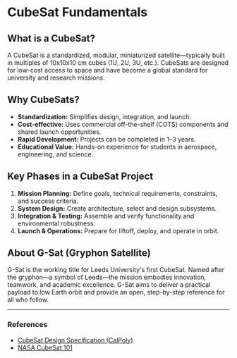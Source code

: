 # CubeSat Fundamentals

## What is a CubeSat?

A CubeSat is a standardized, modular, miniaturized satellite—typically built in multiples of 10x10x10 cm cubes (1U, 2U, 3U, etc.). CubeSats are designed for low-cost access to space and have become a global standard for university and research missions.

## Why CubeSats?

- **Standardization:** Simplifies design, integration, and launch.
- **Cost-effective:** Uses commercial off-the-shelf (COTS) components and shared launch opportunities.
- **Rapid Development:** Projects can be completed in 1–3 years.
- **Educational Value:** Hands-on experience for students in aerospace, engineering, and science.

## Key Phases in a CubeSat Project

1. **Mission Planning:** Define goals, technical requirements, constraints, and success criteria.
2. **System Design:** Create architecture, select and design subsystems.
3. **Integration & Testing:** Assemble and verify functionality and environmental robustness.
4. **Launch & Operations:** Prepare for liftoff, deploy, and operate in orbit.

## About G-Sat (Gryphon Satellite)

G-Sat is the working title for Leeds University's first CubeSat. Named after the gryphon—a symbol of Leeds—the mission embodies innovation, teamwork, and academic excellence. G-Sat aims to deliver a practical payload to low Earth orbit and provide an open, step-by-step reference for all who follow.

---

### References

- [CubeSat Design Specification (CalPoly)](https://www.cubesat.org/s/CubeSat_Design_Specification_Rev14-The-First-Ten-Years.pdf)
- [NASA CubeSat 101](https://www.nasa.gov/sites/default/files/atoms/files/nasa_csli_cubesat_101_508.pdf)